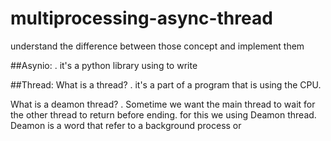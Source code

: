 # multiprocessing-async-thread
understand the difference between those concept and implement them


##Asynio:
  . it's a python library using to write 
  
  
##Thread:
  What is a thread?
    . it's a part of a program that is using the CPU.
    
  What is a deamon thread?
    . Sometime we want the main thread to wait for the other thread to return before ending.
    for this we using Deamon thread.
    Deamon is a word that refer to a background process or 
